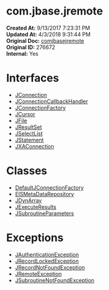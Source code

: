 # com.jbase.jremote

**Created At:** 9/13/2017 7:23:31 PM  
**Updated At:** 4/3/2018 9:31:44 PM  
**Original Doc:** [comjbasejremote](https://docs.jbase.com/39719-archive/comjbasejremote)  
**Original ID:** 276672  
**Internal:** Yes  


# Interfaces

- [JConnection](./../../jremote/jconnection-%28jremote-api%29 "interface in com.jbase.jremote")
- [JConnectionCallbackHandler](./../jconnectioncallbackhandler "interface in com.jbase.jremote")
- [JConnectionFactory](./../jconnectionfactory "interface in com.jbase.jremote")
- [JCursor](./../jcursor "interface in com.jbase.jremote")
- [JFile](./../jfile "interface in com.jbase.jremote")
- [JResultSet](./../jresultset "interface in com.jbase.jremote")
- [JSelectList](jselectlist "interface in com.jbase.jremote")
- [JStatement](./../jstatement "interface in com.jbase.jremote")
- [JXAConnection](./../jxaconnection "interface in com.jbase.jremote")




# Classes

- [DefaultJConnectionFactory](defaultjconnectionfactory "class in com.jbase.jremote")
- [EISMetaDataRepository](./../eismetadatarepository "class in com.jbase.jremote")
- [JDynArray](./../jdynarray "class in com.jbase.jremote")
- [JExecuteResults](./../jexecuteresults "class in com.jbase.jremote")
- [JSubroutineParameters](./../jsubroutineparameters "class in com.jbase.jremote")




# Exceptions

- [JAuthenticationException](jauthenticationexception "class in com.jbase.jremote")
- [JRecordLockedException](jrecordlockedexception "class in com.jbase.jremote")
- [JRecordNotFoundException](jrecordnotfoundexception "class in com.jbase.jremote")
- [JRemoteException](jremoteexception "class in com.jbase.jremote")
- [JSubroutineNotFoundException](jsubroutinenotfoundexception "class in com.jbase.jremote")

